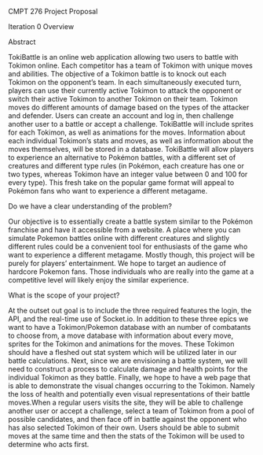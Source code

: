 CMPT 276 Project Proposal

Iteration 0 Overview

Abstract

TokiBattle is an online web application allowing two users to battle with Tokimon online. Each
competitor has a team of Tokimon with unique moves and abilities. The objective of a Tokimon battle
is to knock out each Tokimon on the opponent’s team. In each simultaneously executed turn, players
can use their currently active Tokimon to attack the opponent or switch their active Tokimon to another
Tokimon on their team. Tokimon moves do different amounts of damage based on the types of the
attacker and defender. Users can create an account and log in, then challenge another user to a battle or
accept a challenge. TokiBattle will include sprites for each Tokimon, as well as animations for the
moves. Information about each individual Tokimon’s stats and moves, as well as information about the
moves themselves, will be stored in a database. TokiBattle will allow players to experience an
alternative to Pokémon battles, with a different set of creatures and different type rules (in Pokémon,
each creature has one or two types, whereas Tokimon have an integer value between 0 and 100 for
every type). This fresh take on the popular game format will appeal to Pokémon fans who want to
experience a different metagame.

Do we have a clear understanding of the problem?

Our objective is to essentially create a battle system similar to the Pokémon franchise and have it
accessible from a website. A place where you can simulate Pokemon battles online with different
creatures and slightly different rules could be a convenient tool for enthusiasts of the game who want to
experience a different metagame. Mostly though, this project will be purely for players’ entertainment.
We hope to target an audience of hardcore Pokemon fans. Those individuals who are really into the
game at a competitive level will likely enjoy the similar experience.

What is the scope of your project?

At the outset out goal is to include the three required features the login, the API, and the real-time use
of Socket.io. In addition to these three epics we want to have a Tokimon/Pokemon database with an
number of combatants to choose from, a move database with information about every move, sprites for
the Tokimon and animations for the moves. These Tokimon should have a fleshed out stat system
which will be utilized later in our battle calculations. Next, since we are envisioning a battle system, we
will need to construct a process to calculate damage and health points for the individual Tokimon as
they battle. Finally, we hope to have a web page that is able to demonstrate the visual changes
occurring to the Tokimon. Namely the loss of health and potentially even visual representations of their
battle moves.When a regular users visits the site, they will be able to challenge another user or accept a challenge,
select a team of Tokimon from a pool of possible candidates, and then face off in battle against the
opponent who has also selected Tokimon of their own. Users should be able to submit moves at the
same time and then the stats of the Tokimon will be used to determine who acts first.

